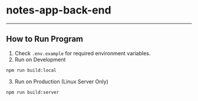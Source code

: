 # notes-app-back-end

---

## How to Run Program
1. Check `.env.example` for required environment variables.
2. Run on Development
```bash
npm run build:local
```
3. Run on Production (Linux Server Only)
```bash
npm run build:server
```